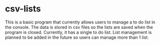 # csv-lists

This is a basic program that currently allows users to manage a to do list in the console. The data is stored in csv files so the lists are saved when the program is closed. Currently, it has a single to do list. List management is planned to be added in the future so users can manage more than 1 list.
